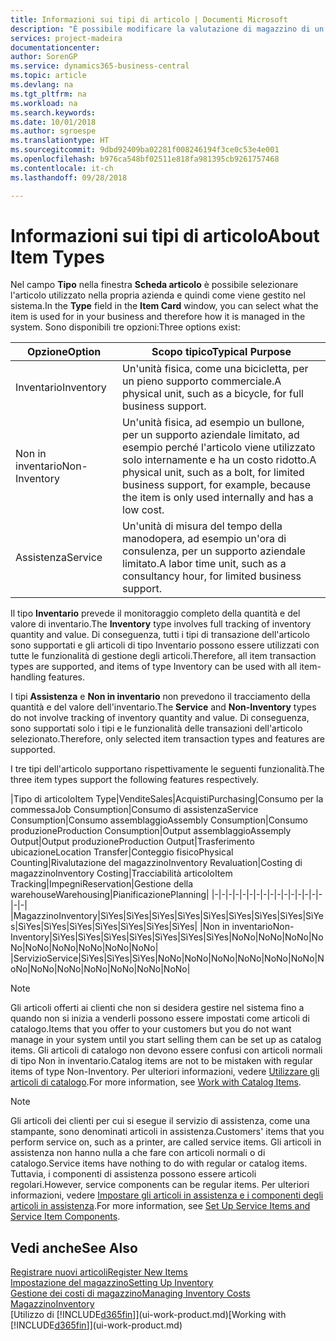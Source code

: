```yaml
---
title: Informazioni sui tipi di articolo | Documenti Microsoft
description: "È possibile modificare la valutazione di magazzino di un articolo mediante i metodi di costing Media o FIFO, ad esempio, quando i costi degli articoli cambiano per i motivi diversi dalle transazioni."
services: project-madeira
documentationcenter: 
author: SorenGP
ms.service: dynamics365-business-central
ms.topic: article
ms.devlang: na
ms.tgt_pltfrm: na
ms.workload: na
ms.search.keywords: 
ms.date: 10/01/2018
ms.author: sgroespe
ms.translationtype: HT
ms.sourcegitcommit: 9dbd92409ba02281f008246194f3ce0c53e4e001
ms.openlocfilehash: b976ca548bf02511e818fa981395cb9261757468
ms.contentlocale: it-ch
ms.lasthandoff: 09/28/2018

---
```

# <a name="about-item-types"></a><span data-ttu-id="a981d-103">Informazioni sui tipi di articolo</span><span class="sxs-lookup"><span data-stu-id="a981d-103">About Item Types</span></span>
<span data-ttu-id="a981d-104">Nel campo **Tipo** nella finestra **Scheda articolo** è possibile selezionare l'articolo utilizzato nella propria azienda e quindi come viene gestito nel sistema.</span><span class="sxs-lookup"><span data-stu-id="a981d-104">In the **Type** field in the **Item Card** window, you can select what the item is used for in your business and therefore how it is managed in the system.</span></span> <span data-ttu-id="a981d-105">Sono disponibili tre opzioni:</span><span class="sxs-lookup"><span data-stu-id="a981d-105">Three options exist:</span></span>

|<span data-ttu-id="a981d-106">Opzione</span><span class="sxs-lookup"><span data-stu-id="a981d-106">Option</span></span>|<span data-ttu-id="a981d-107">Scopo tipico</span><span class="sxs-lookup"><span data-stu-id="a981d-107">Typical Purpose</span></span>|
|------|-----------|
|<span data-ttu-id="a981d-108">Inventario</span><span class="sxs-lookup"><span data-stu-id="a981d-108">Inventory</span></span>|<span data-ttu-id="a981d-109">Un'unità fisica, come una bicicletta, per un pieno supporto commerciale.</span><span class="sxs-lookup"><span data-stu-id="a981d-109">A physical unit, such as a bicycle, for full business support.</span></span>|
|<span data-ttu-id="a981d-110">Non in inventario</span><span class="sxs-lookup"><span data-stu-id="a981d-110">Non-Inventory</span></span>|<span data-ttu-id="a981d-111">Un'unità fisica, ad esempio un bullone, per un supporto aziendale limitato, ad esempio perché l'articolo viene utilizzato solo internamente e ha un costo ridotto.</span><span class="sxs-lookup"><span data-stu-id="a981d-111">A physical unit, such as a bolt, for limited business support, for example, because the item is only used internally and has a low cost.</span></span>|
|<span data-ttu-id="a981d-112">Assistenza</span><span class="sxs-lookup"><span data-stu-id="a981d-112">Service</span></span>|<span data-ttu-id="a981d-113">Un'unità di misura del tempo della manodopera, ad esempio un'ora di consulenza, per un supporto aziendale limitato.</span><span class="sxs-lookup"><span data-stu-id="a981d-113">A labor time unit, such as a consultancy hour, for limited business support.</span></span>|

<span data-ttu-id="a981d-114">Il tipo **Inventario** prevede il monitoraggio completo della quantità e del valore di inventario.</span><span class="sxs-lookup"><span data-stu-id="a981d-114">The **Inventory** type involves full tracking of inventory quantity and value.</span></span> <span data-ttu-id="a981d-115">Di conseguenza, tutti i tipi di transazione dell'articolo sono supportati e gli articoli di tipo Inventario possono essere utilizzati con tutte le funzionalità di gestione degli articoli.</span><span class="sxs-lookup"><span data-stu-id="a981d-115">Therefore, all item transaction types are supported, and items of type Inventory can be used with all item-handling features.</span></span>

<span data-ttu-id="a981d-116">I tipi **Assistenza** e **Non in inventario** non prevedono il tracciamento della quantità e del valore dell'inventario.</span><span class="sxs-lookup"><span data-stu-id="a981d-116">The **Service** and **Non-Inventory** types do not involve tracking of inventory quantity and value.</span></span> <span data-ttu-id="a981d-117">Di conseguenza, sono supportati solo i tipi e le funzionalità delle transazioni dell'articolo selezionato.</span><span class="sxs-lookup"><span data-stu-id="a981d-117">Therefore, only selected item transaction types and features are supported.</span></span>

<span data-ttu-id="a981d-118">I tre tipi dell'articolo supportano rispettivamente le seguenti funzionalità.</span><span class="sxs-lookup"><span data-stu-id="a981d-118">The three item types support the following features respectively.</span></span>

|<span data-ttu-id="a981d-119">Tipo di articolo</span><span class="sxs-lookup"><span data-stu-id="a981d-119">Item Type</span></span>|<span data-ttu-id="a981d-120">Vendite</span><span class="sxs-lookup"><span data-stu-id="a981d-120">Sales</span></span>|<span data-ttu-id="a981d-121">Acquisti</span><span class="sxs-lookup"><span data-stu-id="a981d-121">Purchasing</span></span>|<span data-ttu-id="a981d-122">Consumo per la commessa</span><span class="sxs-lookup"><span data-stu-id="a981d-122">Job Consumption</span></span>|<span data-ttu-id="a981d-123">Consumo di assistenza</span><span class="sxs-lookup"><span data-stu-id="a981d-123">Service Consumption</span></span>|<span data-ttu-id="a981d-124">Consumo assemblaggio</span><span class="sxs-lookup"><span data-stu-id="a981d-124">Assembly Consumption</span></span>|<span data-ttu-id="a981d-125">Consumo produzione</span><span class="sxs-lookup"><span data-stu-id="a981d-125">Production Consumption</span></span>|<span data-ttu-id="a981d-126">Output assemblaggio</span><span class="sxs-lookup"><span data-stu-id="a981d-126">Assemply Output</span></span>|<span data-ttu-id="a981d-127">Output produzione</span><span class="sxs-lookup"><span data-stu-id="a981d-127">Production Output</span></span>|<span data-ttu-id="a981d-128">Trasferimento ubicazione</span><span class="sxs-lookup"><span data-stu-id="a981d-128">Location Transfer</span></span>|<span data-ttu-id="a981d-129">Conteggio fisico</span><span class="sxs-lookup"><span data-stu-id="a981d-129">Physical Counting</span></span>|<span data-ttu-id="a981d-130">Rivalutazione del magazzino</span><span class="sxs-lookup"><span data-stu-id="a981d-130">Inventory Revaluation</span></span>|<span data-ttu-id="a981d-131">Costing di magazzino</span><span class="sxs-lookup"><span data-stu-id="a981d-131">Inventory Costing</span></span>|<span data-ttu-id="a981d-132">Tracciabilità articolo</span><span class="sxs-lookup"><span data-stu-id="a981d-132">Item Tracking</span></span>|<span data-ttu-id="a981d-133">Impegni</span><span class="sxs-lookup"><span data-stu-id="a981d-133">Reservation</span></span>|<span data-ttu-id="a981d-134">Gestione della warehouse</span><span class="sxs-lookup"><span data-stu-id="a981d-134">Warehousing</span></span>|<span data-ttu-id="a981d-135">Pianificazione</span><span class="sxs-lookup"><span data-stu-id="a981d-135">Planning</span></span>|
|-|-|-|-|-|-|-|-|-|-|-|-|-|-|-|-|-|-|
|<span data-ttu-id="a981d-136">Magazzino</span><span class="sxs-lookup"><span data-stu-id="a981d-136">Inventory</span></span>|<span data-ttu-id="a981d-137">Sì</span><span class="sxs-lookup"><span data-stu-id="a981d-137">Yes</span></span>|<span data-ttu-id="a981d-138">Sì</span><span class="sxs-lookup"><span data-stu-id="a981d-138">Yes</span></span>|<span data-ttu-id="a981d-139">Sì</span><span class="sxs-lookup"><span data-stu-id="a981d-139">Yes</span></span>|<span data-ttu-id="a981d-140">Sì</span><span class="sxs-lookup"><span data-stu-id="a981d-140">Yes</span></span>|<span data-ttu-id="a981d-141">Sì</span><span class="sxs-lookup"><span data-stu-id="a981d-141">Yes</span></span>|<span data-ttu-id="a981d-142">Sì</span><span class="sxs-lookup"><span data-stu-id="a981d-142">Yes</span></span>|<span data-ttu-id="a981d-143">Sì</span><span class="sxs-lookup"><span data-stu-id="a981d-143">Yes</span></span>|<span data-ttu-id="a981d-144">Sì</span><span class="sxs-lookup"><span data-stu-id="a981d-144">Yes</span></span>|<span data-ttu-id="a981d-145">Sì</span><span class="sxs-lookup"><span data-stu-id="a981d-145">Yes</span></span>|<span data-ttu-id="a981d-146">Sì</span><span class="sxs-lookup"><span data-stu-id="a981d-146">Yes</span></span>|<span data-ttu-id="a981d-147">Sì</span><span class="sxs-lookup"><span data-stu-id="a981d-147">Yes</span></span>|<span data-ttu-id="a981d-148">Sì</span><span class="sxs-lookup"><span data-stu-id="a981d-148">Yes</span></span>|<span data-ttu-id="a981d-149">Sì</span><span class="sxs-lookup"><span data-stu-id="a981d-149">Yes</span></span>|<span data-ttu-id="a981d-150">Sì</span><span class="sxs-lookup"><span data-stu-id="a981d-150">Yes</span></span>|<span data-ttu-id="a981d-151">Sì</span><span class="sxs-lookup"><span data-stu-id="a981d-151">Yes</span></span>|<span data-ttu-id="a981d-152">Sì</span><span class="sxs-lookup"><span data-stu-id="a981d-152">Yes</span></span>|
|<span data-ttu-id="a981d-153">Non in inventario</span><span class="sxs-lookup"><span data-stu-id="a981d-153">Non-Inventory</span></span>|<span data-ttu-id="a981d-154">Sì</span><span class="sxs-lookup"><span data-stu-id="a981d-154">Yes</span></span>|<span data-ttu-id="a981d-155">Sì</span><span class="sxs-lookup"><span data-stu-id="a981d-155">Yes</span></span>|<span data-ttu-id="a981d-156">Sì</span><span class="sxs-lookup"><span data-stu-id="a981d-156">Yes</span></span>|<span data-ttu-id="a981d-157">Sì</span><span class="sxs-lookup"><span data-stu-id="a981d-157">Yes</span></span>|<span data-ttu-id="a981d-158">Sì</span><span class="sxs-lookup"><span data-stu-id="a981d-158">Yes</span></span>|<span data-ttu-id="a981d-159">Sì</span><span class="sxs-lookup"><span data-stu-id="a981d-159">Yes</span></span>|<span data-ttu-id="a981d-160">Sì</span><span class="sxs-lookup"><span data-stu-id="a981d-160">Yes</span></span>|<span data-ttu-id="a981d-161">No</span><span class="sxs-lookup"><span data-stu-id="a981d-161">No</span></span>|<span data-ttu-id="a981d-162">No</span><span class="sxs-lookup"><span data-stu-id="a981d-162">No</span></span>|<span data-ttu-id="a981d-163">No</span><span class="sxs-lookup"><span data-stu-id="a981d-163">No</span></span>|<span data-ttu-id="a981d-164">No</span><span class="sxs-lookup"><span data-stu-id="a981d-164">No</span></span>|<span data-ttu-id="a981d-165">No</span><span class="sxs-lookup"><span data-stu-id="a981d-165">No</span></span>|<span data-ttu-id="a981d-166">No</span><span class="sxs-lookup"><span data-stu-id="a981d-166">No</span></span>|<span data-ttu-id="a981d-167">No</span><span class="sxs-lookup"><span data-stu-id="a981d-167">No</span></span>|<span data-ttu-id="a981d-168">No</span><span class="sxs-lookup"><span data-stu-id="a981d-168">No</span></span>|<span data-ttu-id="a981d-169">No</span><span class="sxs-lookup"><span data-stu-id="a981d-169">No</span></span>|
|<span data-ttu-id="a981d-170">Servizio</span><span class="sxs-lookup"><span data-stu-id="a981d-170">Service</span></span>|<span data-ttu-id="a981d-171">Sì</span><span class="sxs-lookup"><span data-stu-id="a981d-171">Yes</span></span>|<span data-ttu-id="a981d-172">Sì</span><span class="sxs-lookup"><span data-stu-id="a981d-172">Yes</span></span>|<span data-ttu-id="a981d-173">Sì</span><span class="sxs-lookup"><span data-stu-id="a981d-173">Yes</span></span>|<span data-ttu-id="a981d-174">No</span><span class="sxs-lookup"><span data-stu-id="a981d-174">No</span></span>|<span data-ttu-id="a981d-175">No</span><span class="sxs-lookup"><span data-stu-id="a981d-175">No</span></span>|<span data-ttu-id="a981d-176">No</span><span class="sxs-lookup"><span data-stu-id="a981d-176">No</span></span>|<span data-ttu-id="a981d-177">No</span><span class="sxs-lookup"><span data-stu-id="a981d-177">No</span></span>|<span data-ttu-id="a981d-178">No</span><span class="sxs-lookup"><span data-stu-id="a981d-178">No</span></span>|<span data-ttu-id="a981d-179">No</span><span class="sxs-lookup"><span data-stu-id="a981d-179">No</span></span>|<span data-ttu-id="a981d-180">No</span><span class="sxs-lookup"><span data-stu-id="a981d-180">No</span></span>|<span data-ttu-id="a981d-181">No</span><span class="sxs-lookup"><span data-stu-id="a981d-181">No</span></span>|<span data-ttu-id="a981d-182">No</span><span class="sxs-lookup"><span data-stu-id="a981d-182">No</span></span>|<span data-ttu-id="a981d-183">No</span><span class="sxs-lookup"><span data-stu-id="a981d-183">No</span></span>|<span data-ttu-id="a981d-184">No</span><span class="sxs-lookup"><span data-stu-id="a981d-184">No</span></span>|<span data-ttu-id="a981d-185">No</span><span class="sxs-lookup"><span data-stu-id="a981d-185">No</span></span>|<span data-ttu-id="a981d-186">No</span><span class="sxs-lookup"><span data-stu-id="a981d-186">No</span></span>|

> [!NOTE]
> <span data-ttu-id="a981d-187">Gli articoli offerti ai clienti che non si desidera gestire nel sistema fino a quando non si inizia a venderli possono essere impostati come articoli di catalogo.</span><span class="sxs-lookup"><span data-stu-id="a981d-187">Items that you offer to your customers but you do not want manage in your system until you start selling them can be set up as catalog items.</span></span> <span data-ttu-id="a981d-188">Gli articoli di catalogo non devono essere confusi con articoli normali di tipo Non in inventario.</span><span class="sxs-lookup"><span data-stu-id="a981d-188">Catalog items are not to be mistaken with regular items of type Non-Inventory.</span></span> <span data-ttu-id="a981d-189">Per ulteriori informazioni, vedere [Utilizzare gli articoli di catalogo](inventory-how-work-nonstock-items.md).</span><span class="sxs-lookup"><span data-stu-id="a981d-189">For more information, see [Work with Catalog Items](inventory-how-work-nonstock-items.md).</span></span>

> [!NOTE]
> <span data-ttu-id="a981d-190">Gli articoli dei clienti per cui si esegue il servizio di assistenza, come una stampante, sono denominati articoli in assistenza.</span><span class="sxs-lookup"><span data-stu-id="a981d-190">Customers' items that you perform service on, such as a printer, are called service items.</span></span> <span data-ttu-id="a981d-191">Gli articoli in assistenza non hanno nulla a che fare con articoli normali o di catalogo.</span><span class="sxs-lookup"><span data-stu-id="a981d-191">Service items have nothing to do with regular or catalog items.</span></span> <span data-ttu-id="a981d-192">Tuttavia, i componenti di assistenza possono essere articoli regolari.</span><span class="sxs-lookup"><span data-stu-id="a981d-192">However, service components can be regular items.</span></span> <span data-ttu-id="a981d-193">Per ulteriori informazioni, vedere [Impostare gli articoli in assistenza e i componenti degli articoli in assistenza](service-how-setup-service-items.md).</span><span class="sxs-lookup"><span data-stu-id="a981d-193">For more information, see [Set Up Service Items and Service Item Components](service-how-setup-service-items.md).</span></span>

## <a name="see-also"></a><span data-ttu-id="a981d-194">Vedi anche</span><span class="sxs-lookup"><span data-stu-id="a981d-194">See Also</span></span>
[<span data-ttu-id="a981d-195">Registrare nuovi articoli</span><span class="sxs-lookup"><span data-stu-id="a981d-195">Register New Items</span></span>](inventory-how-register-new-items.md)  
[<span data-ttu-id="a981d-196">Impostazione del magazzino</span><span class="sxs-lookup"><span data-stu-id="a981d-196">Setting Up Inventory</span></span>](inventory-setup-inventory.md)  
[<span data-ttu-id="a981d-197">Gestione dei costi di magazzino</span><span class="sxs-lookup"><span data-stu-id="a981d-197">Managing Inventory Costs</span></span>](finance-manage-inventory-costs.md)  
[<span data-ttu-id="a981d-198">Magazzino</span><span class="sxs-lookup"><span data-stu-id="a981d-198">Inventory</span></span>](inventory-manage-inventory.md)  
<span data-ttu-id="a981d-199">[Utilizzo di [!INCLUDE[d365fin](includes/d365fin_md.md)]](ui-work-product.md)</span><span class="sxs-lookup"><span data-stu-id="a981d-199">[Working with [!INCLUDE[d365fin](includes/d365fin_md.md)]](ui-work-product.md)</span></span>

